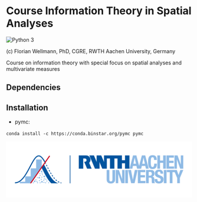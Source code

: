 # Course Information Theory in Spatial Analyses

![Python 3](https://img.shields.io/badge/Python-3-blue.svg)

(c) Florian Wellmann, PhD, CGRE, RWTH Aachen University, Germany

Course on information theory with special focus on spatial analyses and multivariate measures


## Dependencies



## Installation

- pymc: 

`conda install -c https://conda.binstar.org/pymc pymc`


![CGRE Aachen](figs/CGRE_logo.png)


